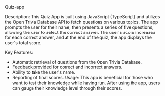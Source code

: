  Quiz-app

Description: This Quiz App is built using JavaScript (TypeScript) and utilizes the Open Trivia Database API to fetch questions on various topics. The app prompts the user for their name, then presents a series of five questions, allowing the user to select the correct answer. The user's score increases for each correct answer, and at the end of the quiz, the app displays the user's total score.

Key Features:

* Automatic retrieval of questions from the Open Trivia Database.
* Feedback provided for correct and incorrect answers.
* Ability to take the user's name.
* Reporting of final scores.
Usage: This app is beneficial for those who want to test their knowledge while having fun. After using the app, users can gauge their knowledge level through their scores.
